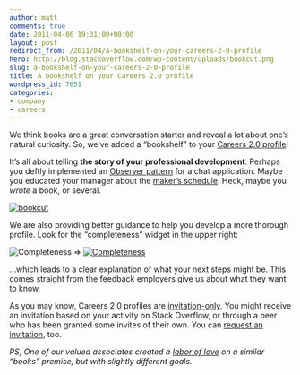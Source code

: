 ```yaml
---
author: matt
comments: true
date: 2011-04-06 19:31:00+00:00
layout: post
redirect_from: /2011/04/a-bookshelf-on-your-careers-2-0-profile
hero: http://blog.stackoverflow.com/wp-content/uploads/bookcut.png
slug: a-bookshelf-on-your-careers-2-0-profile
title: A bookshelf on your Careers 2.0 profile
wordpress_id: 7651
categories:
- company
- careers
---
```


We think books are a great conversation starter and reveal a lot about one’s natural curiosity. So, we’ve added a “bookshelf” to your [Careers 2.0 profile](http://careers.stackoverflow.com/cv/books)!

 

It’s all about telling **the story of your professional development**. Perhaps you deftly implemented an [Observer pattern](http://www.amazon.com/Design-Patterns-Elements-Reusable-Object-Oriented/dp/0201633612%3FSubscriptionId%3DAKIAIIBINOD46VC3JCLQ%26tag%3Dws%26linkCode%3Dxm2%26camp%3D2025%26creative%3D165953%26creativeASIN%3D0201633612) for a chat application. Maybe you educated your manager about the [maker’s schedule](http://www.amazon.com/Hackers-Painters-Big-Ideas-Computer/dp/1449389554%3FSubscriptionId%3DAKIAIIBINOD46VC3JCLQ%26tag%3Dws%26linkCode%3Dxm2%26camp%3D2025%26creative%3D165953%26creativeASIN%3D1449389554). Heck, maybe you _wrote_ a book, or several.

 

[![bookcut](http://blog.stackoverflow.com/wp-content/uploads/bookcut.png)](http://careers.stackoverflow.com/cv/books)

 

We are also providing better guidance to help you develop a more thorough profile. Look for the “completeness” widget in the upper right:

 

![Completeness](http://blog.stackoverflow.com/wp-content/uploads/completeness11.png) => [![Completeness](http://blog.stackoverflow.com/wp-content/uploads/completeness21.png)](http://careers.stackoverflow.com/cv/score)

 

…which leads to a clear explanation of what your next steps might be. This comes straight from the feedback employers give us about what they want to know.

 

As you may know, Careers 2.0 profiles are [invitation-only](http://blog.stackoverflow.com/2011/02/careers-2-0-launches/). You might receive an invitation based on your activity on Stack Overflow, or through a peer who has been granted some invites of their own. You can [request an invitation](http://careers.stackoverflow.com/cv/get-one), too.

 

_PS, One of our valued associates created a _[_labor of love_](http://alikewise.com)_ on a similar “books” premise, but with slightly different goals._
